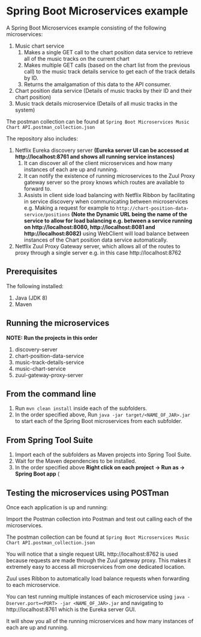 # Spring Boot Microservices example

A Spring Boot Microservices example consisting of the following microservices:
1. Music chart service
	1. Makes a single GET call to the chart position data service to retrieve all of the music tracks on the current chart
	2. Makes multiple GET calls (based on the chart list from the previous call) to the music track details service to get each of the track details by ID.
	3. Returns the amalgamation of this data to the API consumer.
2. Chart position data service (Details of music tracks by their ID and their chart position)
3. Music track details microservice (Details of all music tracks in the system)

The postman collection can be found at `Spring Boot Microservices Music Chart API.postman_collection.json`

The repository also includes:
1. Netflix Eureka discovery server <strong>(Eureka server UI can be accessed at http://localhost:8761 and shows all running service instances)</strong>
	1. It can discover all of the client microservices and how many instances of each are up and running.
	2. It can notify the existence of running microservices to the Zuul Proxy gateway server so the proxy knows which routes are available to forward to.
	3. Assists in client side load balancing with Netflix Ribbon by facilitating in service discovery when communicating between microservices e.g. Making a request for example to `http://chart-position-data-service/positions` <strong>(Note the Dynamic URL being the name of the service to allow for load balancing e.g. between a service running on http://localhost:8080, http://localhost:8081 and http://localhost:8082)</strong> using WebClient will load balance between instances of the Chart position data service automatically.
2. Netflix Zuul Proxy Gateway server, which allows all of the routes to proxy through a single server e.g. in this case http://localhost:8762

## Prerequisites

The following installed:

1. Java (JDK 8)
2. Maven

## Running the microservices 

<strong> NOTE: Run the projects in this order</strong>
1. discovery-server
2. chart-position-data-service
3. music-track-details-service
4. music-chart-service
5. zuul-gateway-proxy-server

## From the command line

1. Run `mvn clean install` inside each of the subfolders.
2. In the order specified above, Run `java -jar target/<NAME_OF_JAR>.jar` to start each of the Spring Boot microservices from each subfolder.

## From Spring Tool Suite

1. Import each of the subfolders as Maven projects into Spring Tool Suite.
2. Wait for the Maven dependencies to be installed.
3. In the order specified above <strong>Right click on each project -> Run as -> Spring Boot app</strong> (
	
## Testing the microservices using POSTman

Once each application is up and running:

Import the Postman collection into Postman and test out calling each of the microservices.

The postman collection can be found at `Spring Boot Microservices Music Chart API.postman_collection.json`

You will notice that a single request URL http://localhost:8762 is used because requests are made through the Zuul gateway proxy. This makes it extremely easy to access all microservices from one dedicated location.

Zuul uses Ribbon to automatically load balance requests when forwarding to each microservice.

You can test running multiple instances of each microservice using
`java -Dserver.port=<PORT> -jar <NAME_OF_JAR>.jar`
and navigating to http://localhost:8761 which is the Eureka server GUI.

It will show you all of the running microservices and how many instances of each are up and running.
